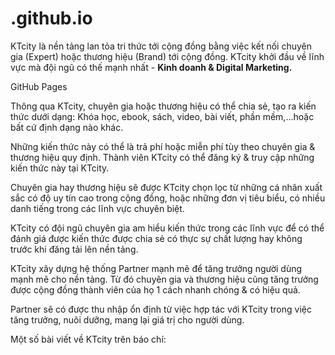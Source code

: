 # .github.io

KTcity là nền tảng lan tỏa tri thức tới cộng đồng bằng việc kết nối chuyên gia \(Expert\) hoặc thương hiệu \(Brand\) tới cộng đồng. KTcity khởi đầu về lĩnh vực mà đội ngũ có thế mạnh nhất - **Kinh doanh & Digital Marketing.**

GitHub Pages

Thông qua KTcity, chuyên gia hoặc thương hiệu có thể chia sẻ, tạo ra kiến thức dưới dạng: Khóa học, ebook, sách, video, bài viết, phần mềm,...hoặc bất cứ định dạng nào khác.

Những kiến thức này có thể là trả phí hoặc miễn phí tùy theo chuyên gia & thương hiệu quy định. Thành viên KTcity có thể đăng ký & truy cập những kiến thức này tại KTcity.

Chuyên gia hay thương hiệu sẽ được KTcity chọn lọc từ những cá nhân xuất sắc có độ uy tín cao trong cộng đồng, hoặc những đơn vị tiêu biểu, có nhiều danh tiếng trong các lĩnh vực chuyên biệt.

KTcity có đội ngũ chuyên gia am hiểu kiến thức trong các lĩnh vực để có thể đánh giá được kiến thức được chia sẻ có thực sự chất lượng hay không trước khi đăng tải lên nền tảng.

KTcity xây dựng hệ thống Partner mạnh mẽ để tăng trưởng người dùng mạnh mẽ cho nền tảng. Từ đó chuyên gia và thương hiệu cũng tăng trưởng được cộng đồng thành viên của họ 1 cách nhanh chóng & có hiệu quả.

Partner sẽ có được thu nhập ổn định từ việc hợp tác với KTcity trong việc tăng trưởng, nuôi dưỡng, mang lại giá trị cho người dùng.

Một số bài viết về KTcity trên báo chí:

